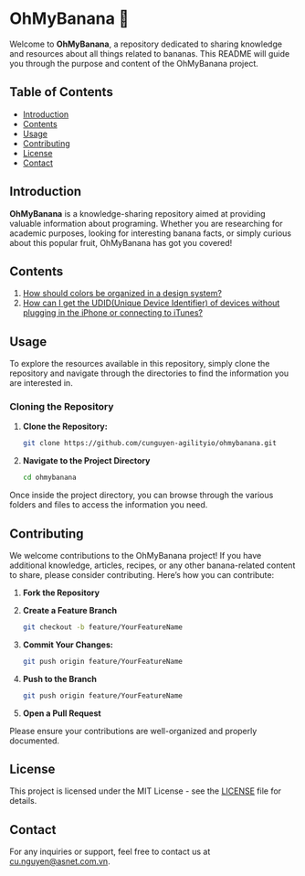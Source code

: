 # OhMyBanana 🍌

Welcome to **OhMyBanana**, a repository dedicated to sharing knowledge and resources about all things related to bananas. This README will guide you through the purpose and content of the OhMyBanana project.

## Table of Contents

- [Introduction](#introduction)
- [Contents](#contents)
- [Usage](#usage)
- [Contributing](#contributing)
- [License](#license)
- [Contact](#contact)

## Introduction

**OhMyBanana** is a knowledge-sharing repository aimed at providing valuable information about programing. Whether you are researching for academic purposes, looking for interesting banana facts, or simply curious about this popular fruit, OhMyBanana has got you covered!

## Contents

1. [How should colors be organized in a design system?](./design-system/colors/README.md)
2. [How can I get the UDID(Unique Device Identifier) of devices without plugging in the iPhone or connecting to iTunes?](./apple/get-udid/README.md)

## Usage

To explore the resources available in this repository, simply clone the repository and navigate through the directories to find the information you are interested in.

### Cloning the Repository

1. **Clone the Repository:**

   ```bash
   git clone https://github.com/cunguyen-agilityio/ohmybanana.git
   ```

2. **Navigate to the Project Directory**

   ```bash
   cd ohmybanana
   ```

Once inside the project directory, you can browse through the various folders and files to access the information you need.

## Contributing

We welcome contributions to the OhMyBanana project! If you have additional knowledge, articles, recipes, or any other banana-related content to share, please consider contributing. Here’s how you can contribute:

1. **Fork the Repository**

2. **Create a Feature Branch**

   ```bash
   git checkout -b feature/YourFeatureName
   ```

3. **Commit Your Changes:**

   ```bash
   git push origin feature/YourFeatureName
   ```

4. **Push to the Branch**

   ```bash
   git push origin feature/YourFeatureName
   ```

5. **Open a Pull Request**

Please ensure your contributions are well-organized and properly documented.

## License

This project is licensed under the MIT License - see the [LICENSE](LICENSE) file for details.

## Contact

For any inquiries or support, feel free to contact us at [cu.nguyen@asnet.com.vn](mailto:cu.nguyen@asnet.com.vn).
